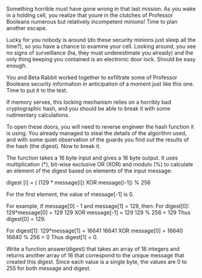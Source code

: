 Something horrible must have gone wrong in that last mission. As you wake in a holding cell, you realize that youre in the clutches of Professor Booleans numerous but relatively incompetent minions! Time to plan another escape.

Lucky for you nobody is around (do these security minions just sleep all the time?), so you have a chance to examine your cell. Looking around, you see no signs of surveillance (ha, they must underestimate you already) and the only thing keeping you contained is an electronic door lock. Should be easy enough.

You and Beta Rabbit worked together to exfiltrate some of Professor Booleans security information in anticipation of a moment just like this one. Time to put it to the test.

If memory serves, this locking mechanism relies on a horribly bad cryptographic hash, and you should be able to break it with some rudimentary calculations.

To open these doors, you will need to reverse engineer the hash function it is using. You already managed to steal the details of the algorithm used, and with some quiet observation of the guards you find out the results of the hash (the digest). Now to break it.

The function takes a 16 byte input and gives a 16 byte output. It uses multiplication (*), bit-wise exclusive OR (XOR) and modulo (%) to calculate an element of the digest based on elements of the input message:

digest [i] = ( (129 * message[i]) XOR message[i-1]) % 256

For the first element, the value of message[-1] is 0.

For example, if message[0] - 1 and message[1] = 129, then: For digest[0]: 129*message[0] = 129 129 XOR message[-1] = 129 129 % 256 = 129 Thus digest[0] = 129.

For digest[1]: 129*message[1] = 16641 16641 XOR message[0] = 16640 16640 % 256 = 0 Thus digest[1] = 0.

Write a function answer(digest) that takes an array of 16 integers and returns another array of 16 that correspond to the unique message that created this digest. Since each value is a single byte, the values are 0 to 255 for both message and digest.